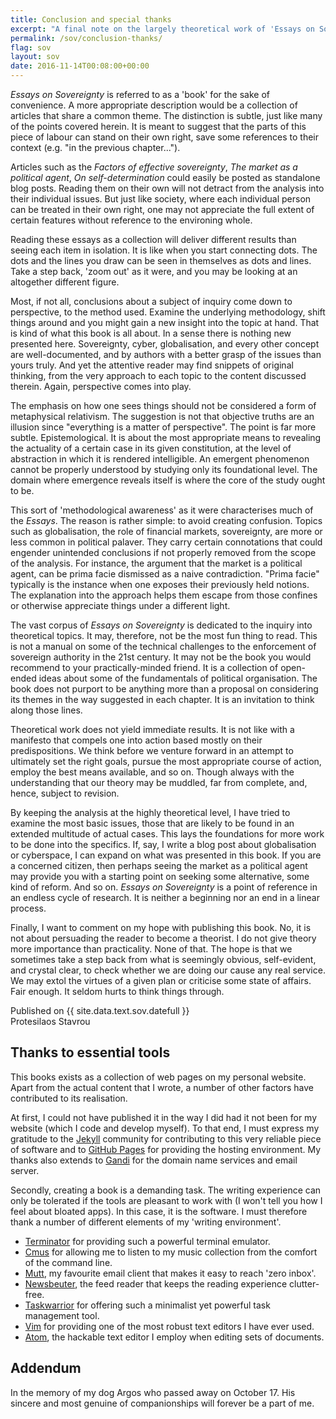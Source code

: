 ```yaml
---
title: Conclusion and special thanks
excerpt: "A final note on the largely theoretical work of 'Essays on Sovereignty'. Also special thanks to the people behind my most used tools."
permalink: /sov/conclusion-thanks/
flag: sov
layout: sov
date: 2016-11-14T00:08:00+00:00
---
```

*Essays on Sovereignty* is referred to as a 'book' for the sake of convenience. A more appropriate description would be a collection of articles that share a common theme. The distinction is subtle, just like many of the points covered herein. It is meant to suggest that the parts of this piece of labour can stand on their own right, save some references to their context (e.g. "in the previous chapter...").

Articles such as the *Factors of effective sovereignty*, *The market as a political agent*, *On self-determination* could easily be posted as standalone blog posts. Reading them on their own will not detract from the analysis into their individual issues. But just like society, where each individual person can be treated in their own right, one may not appreciate the full extent of certain features without reference to the environing whole.

Reading these essays as a collection will deliver different results than seeing each item in isolation. It is like when you start connecting dots. The dots and the lines you draw can be seen in themselves as dots and lines. Take a step back, 'zoom out' as it were, and you may be looking at an altogether different figure.

Most, if not all, conclusions about a subject of inquiry come down to perspective, to the method used. Examine the underlying methodology, shift things around and you might gain a new insight into the topic at hand. That is kind of what this book is all about. In a sense there is nothing new presented here. Sovereignty, cyber, globalisation, and every other concept are well-documented, and by authors with a better grasp of the issues than yours truly. And yet the attentive reader may find snippets of original thinking, from the very approach to each topic to the content discussed therein. Again, perspective comes into play.

The emphasis on how one sees things should not be considered a form of metaphysical relativism. The suggestion is not that objective truths are an illusion since "everything is a matter of perspective". The point is far more subtle. Epistemological. It is about the most appropriate means to revealing the actuality of a certain case in its given constitution, at the level of abstraction in which it is rendered intelligible. An emergent phenomenon cannot be properly understood by studying only its foundational level. The domain where emergence reveals itself is where the core of the study ought to be.

This sort of 'methodological awareness' as it were characterises much of the *Essays*. The reason is rather simple: to avoid creating confusion. Topics such as globalisation, the role of financial markets, sovereignty, are more or less common in political palaver. They carry certain connotations that could engender unintended conclusions if not properly removed from the scope of the analysis. For instance, the argument that the market is a political agent, can be prima facie dismissed as a naive contradiction. "Prima facie" typically is the instance when one exposes their previously held notions. The explanation into the approach helps them escape from those confines or otherwise appreciate things under a different light.

The vast corpus of *Essays on Sovereignty* is dedicated to the inquiry into theoretical topics. It may, therefore, not be the most fun thing to read. This is not a manual on some of the technical challenges to the enforcement of sovereign authority in the 21st century. It may not be the book you would recommend to your practically-minded friend. It is a collection of open-ended ideas about some of the fundamentals of political organisation. The book does not purport to be anything more than a proposal on considering its themes in the way suggested in each chapter. It is an invitation to think along those lines.

Theoretical work does not yield immediate results. It is not like with a manifesto that compels one into action based mostly on their predispositions. We think before we venture forward in an attempt to ultimately set the right goals, pursue the most appropriate course of action, employ the best means available, and so on. Though always with the understanding that our theory may be muddled, far from complete, and, hence, subject to revision.

By keeping the analysis at the highly theoretical level, I have tried to examine the most basic issues, those that are likely to be found in an extended multitude of actual cases. This lays the foundations for more work to be done into the specifics. If, say, I write a blog post about globalisation or cyberspace, I can expand on what was presented in this book. If you are a concerned citizen, then perhaps seeing the market as a political agent may provide you with a starting point on seeking some alternative, some kind of reform. And so on. *Essays on Sovereignty* is a point of reference in an endless cycle of research. It is neither a beginning nor an end in a linear process.

Finally, I want to comment on my hope with publishing this book. No, it is not about persuading the reader to become a theorist. I do not give theory more importance than practicality. None of that. The hope is that we sometimes take a step back from what is seemingly obvious, self-evident, and crystal clear, to check whether we are doing our cause any real service. We may extol the virtues of a given plan or criticise some state of affairs. Fair enough. It seldom hurts to think things through.

Published on {{ site.data.text.sov.datefull }}  
Protesilaos Stavrou

## Thanks to essential tools

This books exists as a collection of web pages on my personal website. Apart from the actual content that I wrote, a number of other factors have contributed to its realisation.

At first, I could not have published it in the way I did had it not been for my website (which I code and develop myself). To that end, I must express my gratitude to the [Jekyll](http://jekyllrb.com/) community for contributing to this very reliable piece of software and to [GitHub Pages](https://pages.github.com/) for providing the hosting environment. My thanks also extends to [Gandi](https://www.gandi.net/) for the domain name services and email server.

Secondly, creating a book is a demanding task. The writing experience can only be tolerated if the tools are pleasant to work with (I won't tell you how I feel about bloated apps). In this case, it is the software. I must therefore thank a number of different elements of my 'writing environment'.

- [Terminator](https://code.google.com/archive/p/jessies/wikis/Terminator.wiki) for providing such a powerful terminal emulator.
- [Cmus](https://cmus.github.io/) for allowing me to listen to my music collection from the comfort of the command line.
- [Mutt](http://www.mutt.org/), my favourite email client that makes it easy to reach 'zero inbox'.
- [Newsbeuter](https://newsbeuter.org/), the feed reader that keeps the reading experience clutter-free.
- [Taskwarrior](http://taskwarrior.org/) for offering such a minimalist yet powerful task management tool.
- [Vim](http://www.vim.org/) for providing one of the most robust text editors I have ever used.
- [Atom](https://atom.io/), the hackable text editor I employ when editing sets of documents.

## Addendum

In the memory of my dog Argos who passed away on October 17. His sincere and most genuine of companionships will forever be a part of me.

